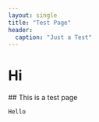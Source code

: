 ```yaml
---
layout: single
title: "Test Page"
header:
  caption: "Just a Test"
---
```


# Hi 

## This is a test page 

```
Hello
```